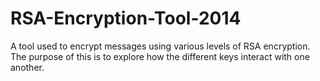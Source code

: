 # RSA-Encryption-Tool-2014
A tool used to encrypt messages using various levels of RSA encryption. The purpose of this is to explore how the different keys interact with one another.
